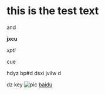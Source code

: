 # this is the test text

and 

**jxcu**

*xpti*

cue 

hdyz bp#d dsxi jvilw d


dz key 
![pic](https://www.baidu.com)
[baidu](https;//www.baidu.com)
